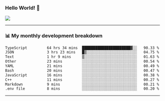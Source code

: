 ### Hello World! 👋

<a>
  <img align="center" src="https://github-readme-stats.vercel.app/api?username=megatunger&count_private=true&include_all_commits=true&bg_color=30,56CCF2,2F80ED&title_color=fff&text_color=fff" />
</a>

------
### 📊 My monthly development breakdown

<!--START_SECTION:waka-->

```txt
TypeScript         64 hrs 34 mins  ██████████████████████▓░░   90.33 %
JSON               3 hrs 23 mins   █▒░░░░░░░░░░░░░░░░░░░░░░░   04.75 %
Text               1 hr 9 mins     ▒░░░░░░░░░░░░░░░░░░░░░░░░   01.63 %
Other              23 mins         ░░░░░░░░░░░░░░░░░░░░░░░░░   00.54 %
YAML               21 mins         ░░░░░░░░░░░░░░░░░░░░░░░░░   00.49 %
Bash               20 mins         ░░░░░░░░░░░░░░░░░░░░░░░░░   00.47 %
JavaScript         16 mins         ░░░░░░░░░░░░░░░░░░░░░░░░░   00.38 %
C++                11 mins         ░░░░░░░░░░░░░░░░░░░░░░░░░   00.27 %
Markdown           9 mins          ░░░░░░░░░░░░░░░░░░░░░░░░░   00.21 %
.env file          8 mins          ░░░░░░░░░░░░░░░░░░░░░░░░░   00.20 %
```

<!--END_SECTION:waka-->

------
